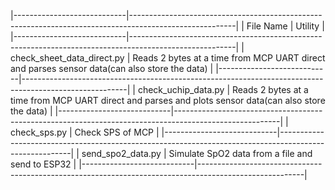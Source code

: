 |----------------------------|--------------------------------------------------------------------------------------------------------|
| File Name                  | Utility                                                                                                |
|----------------------------|--------------------------------------------------------------------------------------------------------|
| check_sheet_data_direct.py | Reads 2 bytes at a time from MCP UART direct and parses sensor data(can also store the data)           |
|----------------------------|--------------------------------------------------------------------------------------------------------|
| check_uchip_data.py        | Reads 2 bytes at a time from MCP UART direct and parses and plots sensor data(can also store the data) |
|----------------------------|--------------------------------------------------------------------------------------------------------|
| check_sps.py               | Check SPS of MCP                                                                                       |
|----------------------------|--------------------------------------------------------------------------------------------------------|
| send_spo2_data.py          | Simulate SpO2 data from a file and send to ESP32                                                       |
|----------------------------|--------------------------------------------------------------------------------------------------------|

